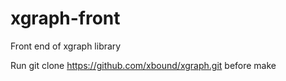 # xgraph-front
Front end of xgraph library

Run git clone https://github.com/xbound/xgraph.git before make
